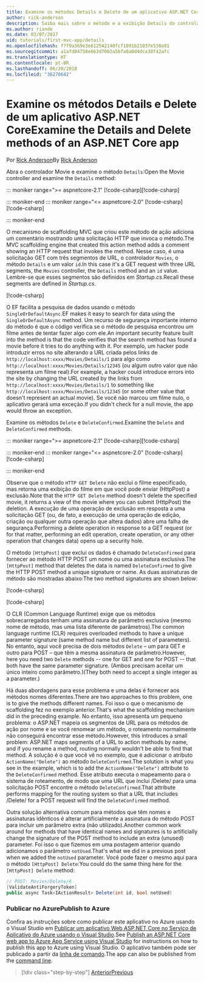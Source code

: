 ```yaml
---
title: Examine os métodos Details e Delete de um aplicativo ASP.NET Core
author: rick-anderson
description: Saiba mais sobre o método e a exibição Details do controlador em um aplicativo ASP.NET Core MVC básico.
ms.author: riande
ms.date: 03/07/2017
uid: tutorials/first-mvc-app/details
ms.openlocfilehash: f7f9a369e3e612542140fcf1091b21037e530a91
ms.sourcegitcommit: a1afd04758e663d7062a5bfa8a0d4dca38f42afc
ms.translationtype: HT
ms.contentlocale: pt-BR
ms.lasthandoff: 06/20/2018
ms.locfileid: "36278642"
---
```

# <a name="examine-the-details-and-delete-methods-of-an-aspnet-core-app"></a><span data-ttu-id="3f42c-103">Examine os métodos Details e Delete de um aplicativo ASP.NET Core</span><span class="sxs-lookup"><span data-stu-id="3f42c-103">Examine the Details and Delete methods of an ASP.NET Core app</span></span>

<span data-ttu-id="3f42c-104">Por [Rick Anderson](https://twitter.com/RickAndMSFT)</span><span class="sxs-lookup"><span data-stu-id="3f42c-104">By [Rick Anderson](https://twitter.com/RickAndMSFT)</span></span>

<span data-ttu-id="3f42c-105">Abra o controlador Movie e examine o método `Details`:</span><span class="sxs-lookup"><span data-stu-id="3f42c-105">Open the Movie controller and examine the `Details` method:</span></span>

::: moniker range=">= aspnetcore-2.1"
<span data-ttu-id="3f42c-106">[!code-csharp[](start-mvc/sample/MvcMovie21/Controllers/MoviesController.cs?name=snippet_details)]</span><span class="sxs-lookup"><span data-stu-id="3f42c-106">[!code-csharp[](start-mvc/sample/MvcMovie21/Controllers/MoviesController.cs?name=snippet_details)]</span></span>

::: moniker-end
::: moniker range="<= aspnetcore-2.0"
<span data-ttu-id="3f42c-107">[!code-csharp[](start-mvc/sample/MvcMovie/Controllers/MoviesController.cs?name=snippet_details)]</span><span class="sxs-lookup"><span data-stu-id="3f42c-107">[!code-csharp[](start-mvc/sample/MvcMovie/Controllers/MoviesController.cs?name=snippet_details)]</span></span>

::: moniker-end

<span data-ttu-id="3f42c-108">O mecanismo de scaffolding MVC que criou este método de ação adiciona um comentário mostrando uma solicitação HTTP que invoca o método.</span><span class="sxs-lookup"><span data-stu-id="3f42c-108">The MVC scaffolding engine that created this action method adds a comment showing an HTTP request that invokes the method.</span></span> <span data-ttu-id="3f42c-109">Nesse caso, é uma solicitação GET com três segmentos de URL, o controlador `Movies`, o método `Details` e um valor `id`.</span><span class="sxs-lookup"><span data-stu-id="3f42c-109">In this case it's a GET request with three URL segments, the `Movies` controller, the `Details` method and an `id` value.</span></span> <span data-ttu-id="3f42c-110">Lembre-se que esses segmentos são definidos em *Startup.cs*.</span><span class="sxs-lookup"><span data-stu-id="3f42c-110">Recall these segments are defined in *Startup.cs*.</span></span>

[!code-csharp[](start-mvc/sample/MvcMovie/Startup.cs?highlight=5&name=snippet_1)]

<span data-ttu-id="3f42c-111">O EF facilita a pesquisa de dados usando o método `SingleOrDefaultAsync`.</span><span class="sxs-lookup"><span data-stu-id="3f42c-111">EF makes it easy to search for data using the `SingleOrDefaultAsync` method.</span></span> <span data-ttu-id="3f42c-112">Um recurso de segurança importante interno do método é que o código verifica se o método de pesquisa encontrou um filme antes de tentar fazer algo com ele.</span><span class="sxs-lookup"><span data-stu-id="3f42c-112">An important security feature built into the method is that the code verifies that the search method has found a movie before it tries to do anything with it.</span></span> <span data-ttu-id="3f42c-113">Por exemplo, um hacker pode introduzir erros no site alterando a URL criada pelos links de `http://localhost:xxxx/Movies/Details/1` para algo como `http://localhost:xxxx/Movies/Details/12345` (ou algum outro valor que não representa um filme real).</span><span class="sxs-lookup"><span data-stu-id="3f42c-113">For example, a hacker could introduce errors into the site by changing the URL created by the links from `http://localhost:xxxx/Movies/Details/1` to something like  `http://localhost:xxxx/Movies/Details/12345` (or some other value that doesn't represent an actual movie).</span></span> <span data-ttu-id="3f42c-114">Se você não marcou um filme nulo, o aplicativo gerará uma exceção.</span><span class="sxs-lookup"><span data-stu-id="3f42c-114">If you didn't check for a null movie, the app would throw an exception.</span></span>

<span data-ttu-id="3f42c-115">Examine os métodos `Delete` e `DeleteConfirmed`.</span><span class="sxs-lookup"><span data-stu-id="3f42c-115">Examine the `Delete` and `DeleteConfirmed` methods.</span></span>

::: moniker range=">= aspnetcore-2.1"
<span data-ttu-id="3f42c-116">[!code-csharp[](start-mvc/sample/MvcMovie21/Controllers/MoviesController.cs?name=snippet_delete)]</span><span class="sxs-lookup"><span data-stu-id="3f42c-116">[!code-csharp[](start-mvc/sample/MvcMovie21/Controllers/MoviesController.cs?name=snippet_delete)]</span></span>

::: moniker-end
::: moniker range="<= aspnetcore-2.0"
<span data-ttu-id="3f42c-117">[!code-csharp[](start-mvc/sample/MvcMovie/Controllers/MoviesController.cs?name=snippet_delete)]</span><span class="sxs-lookup"><span data-stu-id="3f42c-117">[!code-csharp[](start-mvc/sample/MvcMovie/Controllers/MoviesController.cs?name=snippet_delete)]</span></span>

::: moniker-end

<span data-ttu-id="3f42c-118">Observe que o método `HTTP GET Delete` não exclui o filme especificado, mas retorna uma exibição do filme em que você pode enviar (HttpPost) a exclusão.</span><span class="sxs-lookup"><span data-stu-id="3f42c-118">Note that the `HTTP GET Delete` method doesn't delete the specified movie, it returns a view of the movie where you can submit (HttpPost) the deletion.</span></span> <span data-ttu-id="3f42c-119">A execução de uma operação de exclusão em resposta a uma solicitação GET (ou, de fato, a execução de uma operação de edição, criação ou qualquer outra operação que altera dados) abre uma falha de segurança.</span><span class="sxs-lookup"><span data-stu-id="3f42c-119">Performing a delete operation in response to a GET request (or for that matter, performing an edit operation, create operation, or any other operation that changes data) opens up a security hole.</span></span>

<span data-ttu-id="3f42c-120">O método `[HttpPost]` que exclui os dados é chamado `DeleteConfirmed` para fornecer ao método HTTP POST um nome ou uma assinatura exclusiva.</span><span class="sxs-lookup"><span data-stu-id="3f42c-120">The `[HttpPost]` method that deletes the data is named `DeleteConfirmed` to give the HTTP POST method a unique signature or name.</span></span> <span data-ttu-id="3f42c-121">As duas assinaturas de método são mostradas abaixo:</span><span class="sxs-lookup"><span data-stu-id="3f42c-121">The two method signatures are shown below:</span></span>

[!code-csharp[](start-mvc/sample/MvcMovie/Controllers/MoviesController.cs?name=snippet_delete2)]

[!code-csharp[](start-mvc/sample/MvcMovie/Controllers/MoviesController.cs?name=snippet_delete3)]


<span data-ttu-id="3f42c-122">O CLR (Common Language Runtime) exige que os métodos sobrecarregados tenham uma assinatura de parâmetro exclusiva (mesmo nome de método, mas uma lista diferente de parâmetros).</span><span class="sxs-lookup"><span data-stu-id="3f42c-122">The common language runtime (CLR) requires overloaded methods to have a unique parameter signature (same method name but different list of parameters).</span></span> <span data-ttu-id="3f42c-123">No entanto, aqui você precisa de dois métodos `Delete` – um para GET e outro para POST – que têm a mesma assinatura de parâmetro.</span><span class="sxs-lookup"><span data-stu-id="3f42c-123">However, here you need two `Delete` methods -- one for GET and one for POST -- that both have the same parameter signature.</span></span> <span data-ttu-id="3f42c-124">(Ambos precisam aceitar um único inteiro como parâmetro.)</span><span class="sxs-lookup"><span data-stu-id="3f42c-124">(They both need to accept a single integer as a parameter.)</span></span>

<span data-ttu-id="3f42c-125">Há duas abordagens para esse problema e uma delas é fornecer aos métodos nomes diferentes.</span><span class="sxs-lookup"><span data-stu-id="3f42c-125">There are two approaches to this problem, one is to give the methods different names.</span></span> <span data-ttu-id="3f42c-126">Foi isso o que o mecanismo de scaffolding fez no exemplo anterior.</span><span class="sxs-lookup"><span data-stu-id="3f42c-126">That's what the scaffolding mechanism did in the preceding example.</span></span> <span data-ttu-id="3f42c-127">No entanto, isso apresenta um pequeno problema: o ASP.NET mapeia os segmentos de URL para os métodos de ação por nome e se você renomear um método, o roteamento normalmente não conseguirá encontrar esse método.</span><span class="sxs-lookup"><span data-stu-id="3f42c-127">However, this introduces a small problem: ASP.NET maps segments of a URL to action methods by name, and if you rename a method, routing normally wouldn't be able to find that method.</span></span> <span data-ttu-id="3f42c-128">A solução é o que você vê no exemplo, que é adicionar o atributo `ActionName("Delete")` ao método `DeleteConfirmed`.</span><span class="sxs-lookup"><span data-stu-id="3f42c-128">The solution is what you see in the example, which is to add the `ActionName("Delete")` attribute to the `DeleteConfirmed` method.</span></span> <span data-ttu-id="3f42c-129">Esse atributo executa o mapeamento para o sistema de roteamento, de modo que uma URL que inclui /Delete/ para uma solicitação POST encontre o método `DeleteConfirmed`.</span><span class="sxs-lookup"><span data-stu-id="3f42c-129">That attribute performs mapping for the routing system so that a URL that includes /Delete/ for a POST request will find the `DeleteConfirmed` method.</span></span>

<span data-ttu-id="3f42c-130">Outra solução alternativa comum para métodos que têm nomes e assinaturas idênticos é alterar artificialmente a assinatura do método POST para incluir um parâmetro extra (não utilizado).</span><span class="sxs-lookup"><span data-stu-id="3f42c-130">Another common work around for methods that have identical names and signatures is to artificially change the signature of the POST method to include an extra (unused) parameter.</span></span> <span data-ttu-id="3f42c-131">Foi isso o que fizemos em uma postagem anterior quando adicionamos o parâmetro `notUsed`.</span><span class="sxs-lookup"><span data-stu-id="3f42c-131">That's what we did in a previous post when we added the `notUsed` parameter.</span></span> <span data-ttu-id="3f42c-132">Você pode fazer o mesmo aqui para o método `[HttpPost] Delete`:</span><span class="sxs-lookup"><span data-stu-id="3f42c-132">You could do the same thing here for the `[HttpPost] Delete` method:</span></span>

```csharp
// POST: Movies/Delete/6
[ValidateAntiForgeryToken]
public async Task<IActionResult> Delete(int id, bool notUsed)
```

### <a name="publish-to-azure"></a><span data-ttu-id="3f42c-133">Publicar no Azure</span><span class="sxs-lookup"><span data-stu-id="3f42c-133">Publish to Azure</span></span>

<span data-ttu-id="3f42c-134">Confira as instruções sobre como publicar este aplicativo no Azure usando o Visual Studio em [Publicar um aplicativo Web ASP.NET Core no Serviço de Aplicativo do Azure usando o Visual Studio](xref:tutorials/publish-to-azure-webapp-using-vs).</span><span class="sxs-lookup"><span data-stu-id="3f42c-134">See [Publish an ASP.NET Core web app to Azure App Service using Visual Studio](xref:tutorials/publish-to-azure-webapp-using-vs) for instructions on how to publish this app to Azure using Visual Studio.</span></span>  <span data-ttu-id="3f42c-135">O aplicativo também pode ser publicado a partir da [linha de comando](xref:tutorials/publish-to-azure-webapp-using-cli).</span><span class="sxs-lookup"><span data-stu-id="3f42c-135">The app can also be published from the [command line](xref:tutorials/publish-to-azure-webapp-using-cli).</span></span>

> [!div class="step-by-step"]
> [<span data-ttu-id="3f42c-136">Anterior</span><span class="sxs-lookup"><span data-stu-id="3f42c-136">Previous</span></span>](validation.md)
